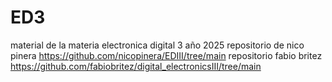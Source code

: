 # ED3
material de la materia electronica digital 3 año 2025
repositorio de nico pinera https://github.com/nicopinera/EDIII/tree/main
repositorio fabio britez https://github.com/fabiobritez/digital_electronicsIII/tree/main
